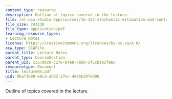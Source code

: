```yaml
---
content_type: resource
description: Outline of topics covered in the lecture.
file: /ol-ocw-studio-app/courses/16-322-stochastic-estimation-and-control-fall-2004/0baf1b80e0caab6227ec4d0bb29fe686_lecture04.pdf
file_size: 243230
file_type: application/pdf
learning_resource_types:
- Lecture Notes
license: https://creativecommons.org/licenses/by-nc-sa/4.0/
ocw_type: OCWFile
parent_title: Lecture Notes
parent_type: CourseSection
parent_uid: c357abc0-c276-b4e8-7ab0-5f5cbab5f9ec
resourcetype: Document
title: lecture04.pdf
uid: 0baf1b80-e0ca-ab62-27ec-4d0bb29fe686
---
```

Outline of topics covered in the lecture.